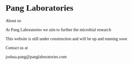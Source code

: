
<html>
  <body style="font-family:verdana;">
<h1>Pang Laboratories</h1>
    <p>About us</p>
	<p>At Pang Laboratories we aim to further the microbial research  </p>
	<p>This website is still under construction and will be up and running soon</p>
	<p>Contact us at </p>
	<p>joshua.pang@panglaboratories.com</p>
  </body>
</html>
